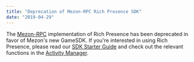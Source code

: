 ```yaml
---
title: "Deprecation of Mezon-RPC Rich Presence SDK"
date: "2019-04-29"
---
```


The [Mezon-RPC](https://github.com/mezon/mezon-rpc) implementation of Rich Presence has been deprecated in favor of Mezon's new GameSDK. If you're interested in using Rich Presence, please read our [SDK Starter Guide](#DOCS_DEVELOPER_TOOLS_GAME_SDK/getting-started) and check out the relevant functions in the [Activity Manager](#DOCS_DEVELOPER_TOOLS_GAME_SDK/activities).
